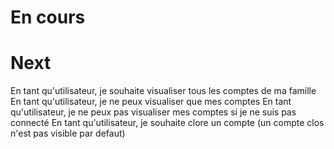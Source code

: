 # En cours

# Next
En tant qu'utilisateur, je souhaite visualiser tous les comptes de ma famille
En tant qu'utilisateur, je ne peux visualiser que mes comptes
En tant qu'utilisateur, je ne peux pas visualiser mes comptes si je ne suis pas connecté
En tant qu'utilisateur, je souhaite clore un compte (un compte clos n'est pas visible par defaut)
